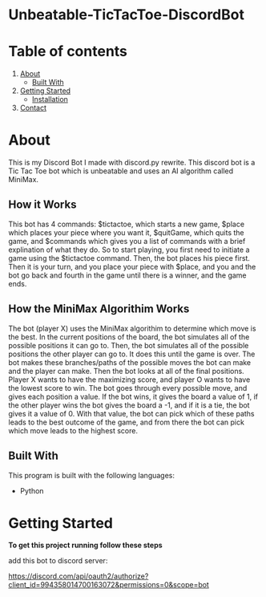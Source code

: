 # Unbeatable-TicTacToe-DiscordBot 

# Table of contents
1. [About](#about)
    * [Built With](#builtwith)
2. [Getting Started](#gettingstarted)
    * [Installation](#installation) 
3. [Contact](#contact)

# About <a name="about"></a>
This is my Discord Bot I made with discord.py rewrite. This discord bot is a Tic Tac Toe bot which is unbeatable and uses an AI algorithm called MiniMax.

## How it Works
This bot has 4 commands: $tictactoe, which starts a new game, $place which places your piece where you want it, $quitGame, which quits the game, and $commands which gives you a list of commands with a brief explination of what they do. So to start playing, you first need to initiate a game using the $tictactoe command. Then, the bot places his piece first. Then it is your turn, and you place your piece with $place, and you and the bot go back and fourth in the game until there is a winner, and the game ends. 

## How the MiniMax Algorithim Works
The bot (player X) uses the MiniMax algorithim to determine which move is the best. In the current positions of the board, the bot simulates all of the possible positions it can go to. Then, the bot simulates all of the possible positions the other player can go to. It does this until the game is over. The bot makes these branches/paths of the possible moves the bot can make and the player can make. Then the bot looks at all of the final positions. Player X wants to have the maximizing score, and player O wants to have the lowest score to win. The bot goes through every possible move, and gives each position a value. If the bot wins, it gives the board a value of 1, if the other player wins the bot gives the board a -1, and if it is a tie, the bot gives it a value of 0. With that value, the bot can pick which of these paths leads to the best outcome of the game, and from there the bot can pick which move leads to the highest score.

## Built With <a name="builtwith"></a>
This program is built with the following languages:
* Python

# Getting Started <a name="gettingstarted"></a>
**To get this project running follow these steps**

add this bot to discord server:


https://discord.com/api/oauth2/authorize?client_id=994358014700163072&permissions=0&scope=bot
